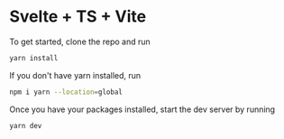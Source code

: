 # Svelte + TS + Vite

To get started, clone the repo and run

```sh
yarn install
```

If you don't have yarn installed, run

```sh
npm i yarn --location=global
```

Once you have your packages installed, start the dev server by running

```sh
yarn dev
```
